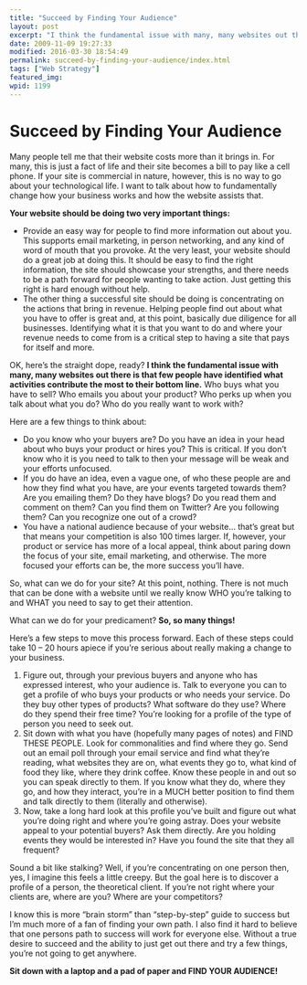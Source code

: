 ```yaml
---
title: "Succeed by Finding Your Audience"
layout: post
excerpt: "I think the fundamental issue with many, many websites out there is that few people have identified what activities contribute the most to their bottom line."
date: 2009-11-09 19:27:33
modified: 2016-03-30 18:54:49
permalink: succeed-by-finding-your-audience/index.html
tags: ["Web Strategy"]
featured_img:
wpid: 1199
---
```


# Succeed by Finding Your Audience

Many people tell me that their website costs more than it brings in. For many, this is just a fact of life and their site becomes a bill to pay like a cell phone. If your site is commercial in nature, however, this is no way to go about your technological life. I want to talk about how to fundamentally change how your business works and how the website assists that.

**Your website should be doing two very important things:**

- Provide an easy way for people to find more information out about you. This supports email marketing, in person networking, and any kind of word of mouth that you provoke. At the very least, your website should do a great job at doing this. It should be easy to find the right information, the site should showcase your strengths, and there needs to be a path forward for people wanting to take action. Just getting this right is hard enough without help.
- The other thing a successful site should be doing is concentrating on the actions that bring in revenue. Helping people find out about what you have to offer is great and, at this point, basically due diligence for all businesses. Identifying what it is that you want to do and where your revenue needs to come from is a critical step to having a site that pays for itself and more.

OK, here’s the straight dope, ready? **I think the fundamental issue with many, many websites out there is that few people have identified what activities contribute the most to their bottom line.** Who buys what you have to sell? Who emails you about your product? Who perks up when you talk about what you do? Who do you really want to work with?  

Here are a few things to think about:

- Do you know who your buyers are? Do you have an idea in your head about who buys your product or hires you? This is critical. If you don’t know who it is you need to talk to then your message will be weak and your efforts unfocused.
- If you do have an idea, even a vague one, of who these people are and how they find what you have, are your events targeted towards them? Are you emailing them? Do they have blogs? Do you read them and comment on them? Can you find them on Twitter? Are you following them? Can you recognize one out of a crowd?
- You have a national audience because of your website… that’s great but that means your competition is also 100 times larger. If, however, your product or service has more of a local appeal, think about paring down the focus of your site, email marketing, and otherwise. The more focused your efforts can be, the more success you’ll have.

So, what can we do for your site? At this point, nothing. There is not much that can be done with a website until we really know WHO you’re talking to and WHAT you need to say to get their attention.

What can we do for your predicament? **So, so many things!**

Here’s a few steps to move this process forward. Each of these steps could take 10 – 20 hours apiece if you’re serious about really making a change to your business.

1. Figure out, through your previous buyers and anyone who has expressed interest, who your audience is. Talk to everyone you can to get a profile of who buys your products or who needs your service. Do they buy other types of products? What software do they use? Where do they spend their free time? You’re looking for a profile of the type of person you need to seek out.
2. Sit down with what you have (hopefully many pages of notes) and FIND THESE PEOPLE. Look for commonalities and find where they go. Send out an email poll through your email service and find what they’re reading, what websites they are on, what events they go to, what kind of food they like, where they drink coffee. Know these people in and out so you can speak directly to them. If you know what they do, where they go, and how they interact, you’re in a MUCH better position to find them and talk directly to them (literally and otherwise).
3. Now, take a long hard look at this profile you’ve built and figure out what you’re doing right and where you’re going astray. Does your website appeal to your potential buyers? Ask them directly. Are you holding events they would be interested in? Have you found the site that they all frequent?

Sound a bit like stalking? Well, if you’re concentrating on one person then, yes, I imagine this feels a little creepy. But the goal here is to discover a profile of a person, the theoretical client. If you’re not right where your clients are, where are you? Where are your competitors?

I know this is more “brain storm” than “step-by-step” guide to success but I’m much more of a fan of finding your own path. I also find it hard to believe that one persons path to success will work for everyone else. Without a true desire to succeed and the ability to just get out there and try a few things, you’re not going to get anywhere.

 **Sit down with a laptop and a pad of paper and FIND YOUR AUDIENCE!**
